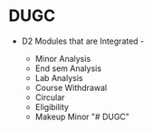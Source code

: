 # DUGC

- D2 Modules that are Integrated -

  - Minor Analysis
  - End sem Analysis
  - Lab Analysis
  - Course Withdrawal
  - Circular
  - Eligibility
  - Makeup Minor
"# DUGC" 
